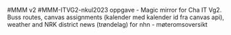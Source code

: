 #MMM v2 
#MMM-ITVG2-nkul2023
oppgave - Magic mirror for Cha IT Vg2. Buss routes, canvas assignments (kalender med kalender id fra canvas api), weather and NRK district news (trøndelag)
for nhn - møteromsoversikt

